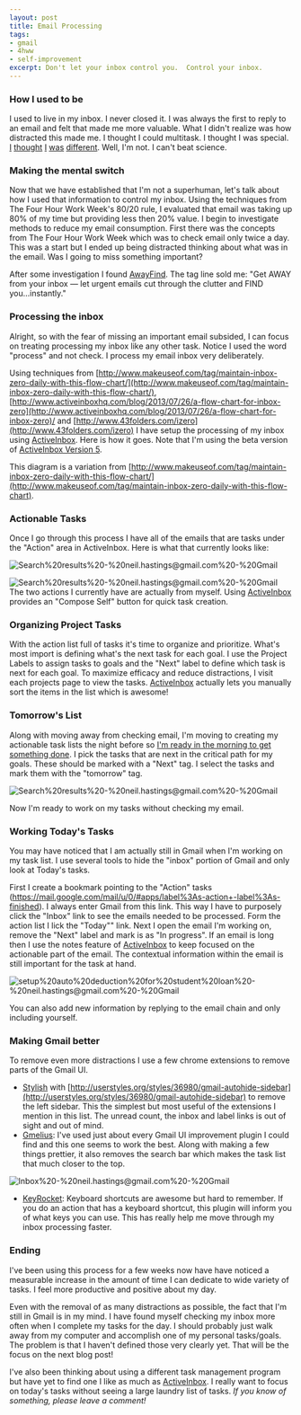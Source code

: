 ```yaml
---
layout: post
title: Email Processing
tags:
- gmail
- 4hww
- self-improvement
excerpt: Don't let your inbox control you.  Control your inbox.
---
```


### How I used to be

I used to live in my inbox.  I never closed it.  I was always the first to reply to an email and felt that made me more valuable.  What I didn't realize was how distracted this made me.  I thought I could multitask.  I thought I was special.  [I](http://www.forbes.com/sites/douglasmerrill/2012/08/17/why-multitasking-doesnt-work/) [thought](http://www.azarask.in/blog/post/you-cant-multitask/) [I](http://io9.com/5977798/think-you-can-multitask-congratulations-youre-probably-living-a-lie) [was](http://www.businessweek.com/managing/content/dec2010/ca20101221_905115.htm) [different](http://www.neatorama.com/2008/03/20/the-brain-rules-why-the-brain-cant-multitask/).  Well, I'm not.  I can't beat science.


### Making the mental switch

Now that we have established that I'm not a superhuman, let's talk about how I used that information to control my inbox.  Using the techniques from The Four Hour Work Week's 80/20 rule, I evaluated that email was taking up 80% of my time but providing less then 20% value.  I begin to investigate methods to reduce my email consumption.  First there was the concepts from The Four Hour Work Week which was to check email only twice a day.  This was a start but I ended up being distracted thinking about what was in the email.  Was I going to miss something important?

After some investigation I found [AwayFind](http://www.awayfind.com/).  The tag line sold me: "Get AWAY from your inbox — let urgent emails cut through the clutter and FIND you...instantly."


### Processing the inbox

Alright, so with the fear of missing an important email subsided, I can focus on treating processing my inbox like any other task.  Notice I used the word "process" and not check. I process my email inbox very deliberately.  

Using techniques from [http://www.makeuseof.com/tag/maintain-inbox-zero-daily-with-this-flow-chart/](http://www.makeuseof.com/tag/maintain-inbox-zero-daily-with-this-flow-chart/), [http://www.activeinboxhq.com/blog/2013/07/26/a-flow-chart-for-inbox-zero](http://www.activeinboxhq.com/blog/2013/07/26/a-flow-chart-for-inbox-zero)/ and [http://www.43folders.com/izero](http://www.43folders.com/izero) I have setup the processing of my inbox using [ActiveInbox](http://www.activeinboxhq.com/referrals/?rc=9bim2k2131a&eh=dd6b6bf6005c43eabc894018cb03b641).  Here is how it goes.  Note that I'm using the beta version of [ActiveInbox Version 5](http://www.activeinboxhq.com/5_preview/help.php?eh=dd6b6bf6005c43eabc894018cb03b641).

This diagram is a variation from [http://www.makeuseof.com/tag/maintain-inbox-zero-daily-with-this-flow-chart/](http://www.makeuseof.com/tag/maintain-inbox-zero-daily-with-this-flow-chart).

<script src="http://www.gliffy.com/diagramEmbed.js" type="text/javascript"> </script><script type="text/javascript"> gliffy_did = "4845183"; embedGliffy(); </script>


### Actionable Tasks

Once I go through this process I have all of the emails that are tasks under the "Action" area in ActiveInbox.  Here is what that currently looks like:

<img src="https://www.evernote.com/shard/s11/sh/f159ef58-0821-4dae-a034-f0732993f70f/05f0b82bf6ffb6cc3d4616372750a726/deep/0/Search%20results%20-%20neil.hastings@gmail.com%20-%20Gmail.png" alt="Search%20results%20-%20neil.hastings@gmail.com%20-%20Gmail" />

<img class="left" src="https://www.evernote.com/shard/s11/sh/7c4f5b90-88e4-4f40-8b8c-828ad3651c86/6acb96b64b86f54ca9b47d4034f6da3b/deep/0/Search%20results%20-%20neil.hastings@gmail.com%20-%20Gmail.png" alt="Search%20results%20-%20neil.hastings@gmail.com%20-%20Gmail" /> The two actions I currently have are actually from myself.  Using [ActiveInbox](http://www.activeinboxhq.com/referrals/?rc=9bim2k2131a&eh=dd6b6bf6005c43eabc894018cb03b641) provides an "Compose Self" button for quick task creation.


### Organizing Project Tasks

With the action list full of tasks it's time to organize and prioritize.  What's most import is defining what's the next task for each goal.  I use the Project Labels to assign tasks to goals and the "Next" label to define which task is next for each goal.  To maximize efficacy and reduce distractions, I visit each projects page to view the tasks.  [ActiveInbox](http://www.activeinboxhq.com/referrals/?rc=9bim2k2131a&eh=dd6b6bf6005c43eabc894018cb03b641) actually lets you manually sort the items in the list which is awesome! 
 

### Tomorrow's List

Along with moving away from checking email, I'm moving to creating my actionable task lists the night before so [I'm ready in the morning to get something done](http://indytechcook.com/being-purposeful/).  I pick the tasks that are next in the critical path for my goals.  These should be marked with a  "Next" tag.  I select the tasks and mark them with the "tomorrow" tag.

<img src="https://www.evernote.com/shard/s11/sh/145e487a-323d-48fa-885a-470badc6ce06/591f35a0a0f912c34068f04bad562e5c/deep/0/Search%20results%20-%20neil.hastings@gmail.com%20-%20Gmail.png" alt="Search%20results%20-%20neil.hastings@gmail.com%20-%20Gmail" />

Now I'm ready to work on my tasks without checking my email.


### Working Today's Tasks

You may have noticed that I am actually still in Gmail when I'm working on my task list.  I use several tools to hide the "inbox" portion of Gmail and only look at Today's tasks.

First I create a bookmark pointing to the "Action" tasks (https://mail.google.com/mail/u/0/#apps/label%3As-action+-label%3As-finished).  I always enter Gmail from this link.  This way I have to purposely click the "Inbox" link to see the emails needed to be processed.  Form the action list I lick the "Today"" link.  Next I open the email I'm working on, remove the "Next" label and mark is as "In progress".  If an email is long then I use the notes feature of [ActiveInbox](http://www.activeinboxhq.com/referrals/?rc=9bim2k2131a&eh=dd6b6bf6005c43eabc894018cb03b641) to keep focused on the actionable part of the email.  The contextual information within the email is still important for the task at hand.

<img src="https://www.evernote.com/shard/s11/sh/50845312-2a49-40bd-b221-0c1864f580a5/25ba9befe986be4efb15abd7fa64bb7e/deep/0/setup%20auto%20deduction%20for%20student%20loan%20-%20neil.hastings@gmail.com%20-%20Gmail.png" alt="setup%20auto%20deduction%20for%20student%20loan%20-%20neil.hastings@gmail.com%20-%20Gmail" />

You can also add new information by replying to the email chain and only including yourself.


### Making Gmail better

To remove even more distractions I use a few chrome extensions to remove parts of the Gmail UI.

* [Stylish](https://chrome.google.com/webstore/detail/stylish/fjnbnpbmkenffdnngjfgmeleoegfcffe) with [http://userstyles.org/styles/36980/gmail-autohide-sidebar](http://userstyles.org/styles/36980/gmail-autohide-sidebar) to remove the left sidebar.  This the simplest but most useful of the extensions I mention in this list.  The unread count, the inbox and label links is out of sight and out of mind.
* [Gmelius](https://chrome.google.com/webstore/detail/gmelius-ad-blocker-and-be/dheionainndbbpoacpnopgmnihkcmnkl):  I've used just about every Gmail UI improvement plugin I could find and this one seems to work the best.  Along with making a few things prettier, it also removes the search bar which makes the task list that much closer to the top.

<img src="https://www.evernote.com/shard/s11/sh/e0cfe92c-d326-4fe7-8958-af9ea8f74c68/02acdf3d866358db445334ceecab04ee/deep/0/Inbox%20-%20neil.hastings@gmail.com%20-%20Gmail.png" alt="Inbox%20-%20neil.hastings@gmail.com%20-%20Gmail" />


* [KeyRocket](https://chrome.google.com/webstore/detail/keyrocket-for-gmail/dmocchgkijnbjdjkmlglaemjhhdiobbp):  Keyboard shortcuts are awesome but hard to remember.  If you do an action that has a keyboard shortcut, this plugin will inform you of what keys you can use.  This has really help me move through my inbox processing faster.


### Ending

I've been using this process for a few weeks now have have noticed a measurable increase in the amount of time I can dedicate to wide variety of tasks.  I feel more productive and positive about my day.

Even with the removal of as many distractions as possible, the fact that I'm still in Gmail is in my mind.  I have found myself checking my inbox more often when I complete my tasks for the day.  I should probably just walk away from my computer and accomplish one of my personal tasks/goals.  The problem is that I haven't defined those very clearly yet.  That will be the focus on the next blog post!

I've also been thinking about using a different task management program but have yet to find one I like as much as [ActiveInbox](http://www.activeinboxhq.com/referrals/?rc=9bim2k2131a&eh=dd6b6bf6005c43eabc894018cb03b641).  I really want to focus on today's tasks without seeing a large laundry list of tasks.  *If you know of something, please leave a comment!*





